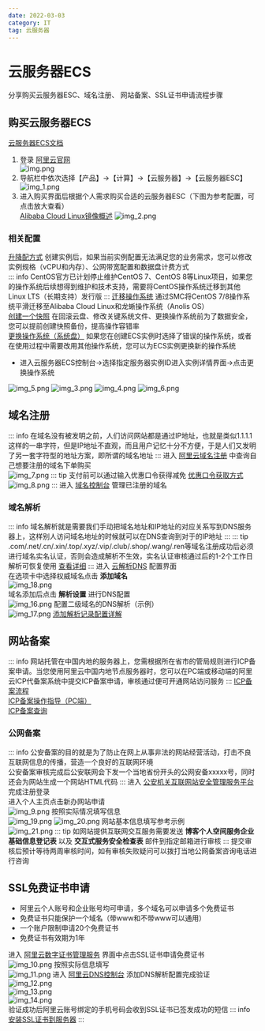 ```yaml
---
date: 2022-03-03
category: IT
tag: 云服务器
---
```


# 云服务器ECS

分享购买云服务器ESC、域名注册、 网站备案、SSL证书申请流程步骤
<!-- more -->

## 购买云服务器ECS

[云服务器ECS文档](https://help.aliyun.com/product/25365.html)
1. 登录 [阿里云官网](https://www.aliyun.com/)  
![img.png](https://img.sherry4869.com/Blog/IT/%E4%BA%91%E6%9C%8D%E5%8A%A1%E5%99%A8/ECS/img.png)
2. 导航栏中依次选择【产品】->【计算】->【云服务器】->【云服务器ESC】
![img_1.png](https://img.sherry4869.com/Blog/IT/%E4%BA%91%E6%9C%8D%E5%8A%A1%E5%99%A8/ECS/img_1.png)
3. 进入购买界面后根据个人需求购买合适的云服务器ESC（下图为参考配置，可点击放大查看）  
[Alibaba Cloud Linux镜像概述](https://help.aliyun.com/document_detail/111881.html)
![img_2.png](https://img.sherry4869.com/Blog/IT/%E4%BA%91%E6%9C%8D%E5%8A%A1%E5%99%A8/ECS/img_2.png)

### 相关配置

[升降配方式](https://help.aliyun.com/document_detail/25437.html) 创建实例后，如果当前实例配置无法满足您的业务需求，您可以修改实例规格（vCPU和内存）、公网带宽配置和数据盘计费方式  
::: info
CentOS官方已计划停止维护CentOS 7、CentOS 8等Linux项目，如果您的操作系统后续想得到维护和技术支持，需要将CentOS操作系统迁移到其他Linux LTS（长期支持）发行版
:::
[迁移操作系统](https://help.aliyun.com/document_detail/438217.html) 通过SMC将CentOS 7/8操作系统平滑迁移至Alibaba Cloud Linux和龙蜥操作系统（Anolis OS）  
[创建一个快照](https://help.aliyun.com/document_detail/25455.html) 在回滚云盘、修改关键系统文件、更换操作系统前为了数据安全，您可以提前创建快照备份，提高操作容错率    
[更换操作系统（系统盘）](https://help.aliyun.com/document_detail/25436.html) 如果您在创建ECS实例时选择了错误的操作系统，或者在使用过程中需要改用其他操作系统，您可以为ECS实例更换新的操作系统  
- 进入云服务器ECS控制台->选择指定服务器实例ID进入实例详情界面->点击更换操作系统

![img_5.png](https://img.sherry4869.com/Blog/IT/%E4%BA%91%E6%9C%8D%E5%8A%A1%E5%99%A8/ECS/img_5.png)
![img_3.png](https://img.sherry4869.com/Blog/IT/%E4%BA%91%E6%9C%8D%E5%8A%A1%E5%99%A8/ECS/img_3.png)
![img_4.png](https://img.sherry4869.com/Blog/IT/%E4%BA%91%E6%9C%8D%E5%8A%A1%E5%99%A8/ECS/img_4.png)
![img_6.png](https://img.sherry4869.com/Blog/IT/%E4%BA%91%E6%9C%8D%E5%8A%A1%E5%99%A8/ECS/img_6.png)

## 域名注册
::: info
在域名没有被发明之前，人们访问网站都是通过IP地址，也就是类似1.1.1.1这样的一串字符，但是IP地址不直观，而且用户记忆十分不方便，于是人们又发明了另一套字符型的地址方案，即所谓的域名地址
:::
进入 [阿里云域名注册](https://wanwang.aliyun.com/domain/searchresult/) 中查询自己想要注册的域名下单购买  
![img_7.png](https://img.sherry4869.com/Blog/IT/%E4%BA%91%E6%9C%8D%E5%8A%A1%E5%99%A8/ECS/img_7.png)
::: tip
支付前可以通过输入优惠口令获得减免 [优惠口令获取方式](https://help.aliyun.com/document_detail/44007.html)  
![img_8.png](https://img.sherry4869.com/Blog/IT/%E4%BA%91%E6%9C%8D%E5%8A%A1%E5%99%A8/ECS/img_8.png)
:::
进入 [域名控制台](https://dc.console.aliyun.com/) 管理已注册的域名  

### 域名解析

::: info
域名解析就是需要我们手动把域名地址和IP地址的对应关系写到DNS服务器上，这样别人访问域名地址的时候就可以在DNS查询到对于的IP地址
:::
::: tip
.com/.net/.cn/.xin/.top/.xyz/.vip/.club/.shop/.wang/.ren等域名注册成功后必须进行域名实名认证，否则会造成解析不生效，实名认证审核通过后的1-2个工作日解析可恢复使用 [查看详细](https://help.aliyun.com/document_detail/35881.html)
:::
进入 [云解析DNS](https://dns.console.aliyun.com/) 配置界面  
在选项卡中选择权威域名点击 **添加域名**  
![img_18.png](https://img.sherry4869.com/Blog/IT/%E4%BA%91%E6%9C%8D%E5%8A%A1%E5%99%A8/ECS/img_18.png)  
域名添加后点击 **解析设置** 进行DNS配置  
![img_16.png](https://img.sherry4869.com/Blog/IT/%E4%BA%91%E6%9C%8D%E5%8A%A1%E5%99%A8/ECS/img_16.png)
配置二级域名的DNS解析（示例）  
![img_17.png](https://img.sherry4869.com/Blog/IT/%E4%BA%91%E6%9C%8D%E5%8A%A1%E5%99%A8/ECS/img_17.png)
[添加解析记录配置详解](https://help.aliyun.com/document_detail/29725.htm?spm=a2c4g.11186623.0.0.47a55b8e8icKvj#topic-2035899)

## 网站备案
::: info
网站托管在中国内地的服务器上，您需根据所在省市的管局规则进行ICP备案申请。当您使用阿里云中国内地节点服务器时，您可以在PC端或移动端的阿里云ICP代备案系统中提交ICP备案申请，审核通过便可开通网站访问服务
:::
[ICP备案流程](https://help.aliyun.com/document_detail/116625.html)  
[ICP备案操作指导（PC端）](https://help.aliyun.com/document_detail/117418.html)  
[ICP备案查询](https://beian.miit.gov.cn/#/Integrated/recordQuery)  

### 公网备案
::: info
公安备案的目的就是为了防止在网上从事非法的网站经营活动，打击不良互联网信息的传播，营造一个良好的互联网环境  
公安备案审核完成后公安联网会下发一个当地省份开头的公网安备xxxxx号，同时还会为网站生成一个网站HTML代码
:::
进入 [公安机关互联网站安全管理服务平台](https://www.beian.gov.cn/portal/index) 完成注册登录  
进入个人主页点击新办网站申请  
![img_9.png](https://img.sherry4869.com/Blog/IT/%E4%BA%91%E6%9C%8D%E5%8A%A1%E5%99%A8/ECS/img_9.png)
按照实际情况填写信息  
![img_19.png](https://img.sherry4869.com/Blog/IT/%E4%BA%91%E6%9C%8D%E5%8A%A1%E5%99%A8/ECS/img_19.png)
![img_20.png](https://img.sherry4869.com/Blog/IT/%E4%BA%91%E6%9C%8D%E5%8A%A1%E5%99%A8/ECS/img_20.png)
网站基本信息填写参考示例  
![img_21.png](https://img.sherry4869.com/Blog/IT/%E4%BA%91%E6%9C%8D%E5%8A%A1%E5%99%A8/ECS/img_21.png)
::: tip
如网站提供互联网交互服务需要发送 **博客个人空间服务企业基础信息登记表** 以及 **交互式服务安全检查表** 邮件到指定邮箱进行审核
:::
提交审核后预计等待两周审核时间，如有审核失败疑问可以拨打当地公网备案咨询电话进行咨询

## SSL免费证书申请
- 阿里云个人账号和企业账号均可申请，多个域名可以申请多个免费证书
- 免费证书只能保护一个域名（带www和不带www可以通用）
- 一个账户限制申请20个免费证书
- 免费证书有效期为1年

进入 [阿里云数字证书管理服务](https://www.aliyun.com/product/cas) 界面中点击SSL证书申请免费证书    
![img_10.png](https://img.sherry4869.com/Blog/IT/%E4%BA%91%E6%9C%8D%E5%8A%A1%E5%99%A8/ECS/img_10.png)
按照实际信息填写  
![img_11.png](https://img.sherry4869.com/Blog/IT/%E4%BA%91%E6%9C%8D%E5%8A%A1%E5%99%A8/ECS/img_11.png)
进入 [阿里云DNS控制台](https://dns.console.aliyun.com/) 添加DNS解析配置完成验证  
![img_12.png](https://img.sherry4869.com/Blog/IT/%E4%BA%91%E6%9C%8D%E5%8A%A1%E5%99%A8/ECS/img_12.png)  
![img_13.png](https://img.sherry4869.com/Blog/IT/%E4%BA%91%E6%9C%8D%E5%8A%A1%E5%99%A8/ECS/img_13.png)  
![img_14.png](https://img.sherry4869.com/Blog/IT/%E4%BA%91%E6%9C%8D%E5%8A%A1%E5%99%A8/ECS/img_14.png)  
验证成功后阿里云账号绑定的手机号码会收到SSL证书已签发成功的短信
::: info
[安装SSL证书到服务器](https://help.aliyun.com/document_detail/198938.html)
:::
